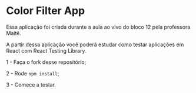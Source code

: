 # Color Filter App

Essa aplicação foi criada durante a aula ao vivo do bloco 12 pela professora Maitê.

A partir dessa aplicação você poderá estudar como testar aplicações em React com React Testing Library.

1 - Faça o fork desse repositório;

2 - Rode `npm install`;

3 - Comece a testar.
